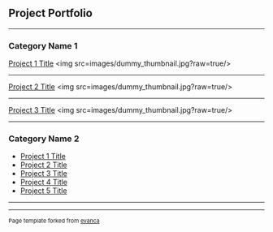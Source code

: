 ## Project Portfolio

---

### Category Name 1

[Project 1 Title](/sample_page)
<img src=images/dummy_thumbnail.jpg?raw=true/>

---
[Project 2 Title](/pdf/sample_presentation.pdf)
<img src=images/dummy_thumbnail.jpg?raw=true/>

---
[Project 3 Title](http://example.com/)
<img src=images/dummy_thumbnail.jpg?raw=true/>

---

### Category Name 2

- [Project 1 Title](http://example.com/)
- [Project 2 Title](http://example.com/)
- [Project 3 Title](http://example.com/)
- [Project 4 Title](http://example.com/)
- [Project 5 Title](http://example.com/)

---




---
<p style="font-size:11px">Page template forked from <a href="https://github.com/evanca/quick-portfolio">evanca</a></p>
<!-- Remove above link if you don't want to attibute -->
